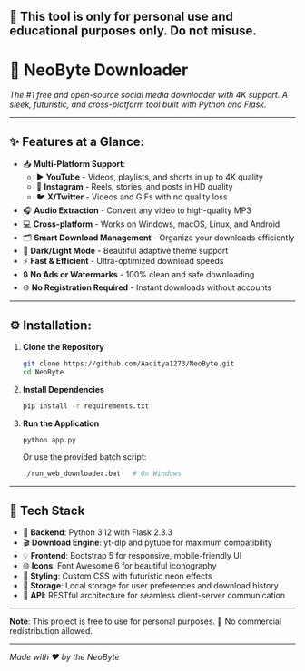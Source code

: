 **🛑 This tool is only for personal use and educational purposes only. Do not misuse.**
---
# 🚀 NeoByte Downloader

*The #1 free and open-source social media downloader with 4K support. A sleek, futuristic, and cross-platform tool built with Python and Flask.*


---

## ✨ Features at a Glance:

* 📥 **Multi-Platform Support**:
  * ▶️ **YouTube** - Videos, playlists, and shorts in up to 4K quality
  * 📸 **Instagram** - Reels, stories, and posts in HD quality
  * 🐦 **X/Twitter** - Videos and GIFs with no quality loss
* 🎧 **Audio Extraction** - Convert any video to high-quality MP3
* 💻 **Cross-platform** - Works on Windows, macOS, Linux, and Android
* 🗂️ **Smart Download Management** - Organize your downloads efficiently
* 🌙 **Dark/Light Mode** - Beautiful adaptive theme support
* ⚡ **Fast & Efficient** - Ultra-optimized download speeds
* 🔒 **No Ads or Watermarks** - 100% clean and safe downloading
* 🌐 **No Registration Required** - Instant downloads without accounts

---

## ⚙️ Installation:

1. **Clone the Repository**
   ```bash
   git clone https://github.com/Aaditya1273/NeoByte.git
   cd NeoByte
   ```

2. **Install Dependencies**
   ```bash
   pip install -r requirements.txt
   ```

3. **Run the Application**
   ```bash
   python app.py
   ```
   Or use the provided batch script:
   ```bash
   ./run_web_downloader.bat   # On Windows
   ```

---
## 🧪 Tech Stack

* 🐍 **Backend**: Python 3.12 with Flask 2.3.3
* 🎬 **Download Engine**: yt-dlp and pytube for maximum compatibility
* 💡 **Frontend**: Bootstrap 5 for responsive, mobile-friendly UI
* 🌐 **Icons**: Font Awesome 6 for beautiful iconography
* 🎨 **Styling**: Custom CSS with futuristic neon effects
* 💾 **Storage**: Local storage for user preferences and download history
* 🔄 **API**: RESTful architecture for seamless client-server communication



---


**Note**: This project is free to use for personal purposes. 🚫 No commercial redistribution allowed.


---

*Made with ❤️ by the NeoByte*


